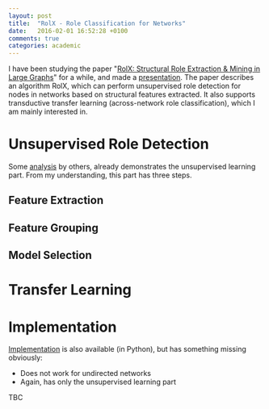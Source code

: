 ```yaml
---
layout: post
title:  "RolX - Role Classification for Networks"
date:   2016-02-01 16:52:28 +0100
comments: true
categories: academic
---
```


I have been studying the paper "[RolX: Structural Role Extraction & Mining in Large Graphs](http://briangallagher.net/pubs/henderson-etal-kdd2012.pdf)" for a while, and made a [presentation](https://west.uni-koblenz.de/en/news/role-classification-networks-based-transfer-learning). The paper describes an algorithm RolX, which can perform unsupervised role detection for nodes in networks based on structural features extracted. It also supports transductive transfer learning (across-network role classification), which I am mainly interested in.

# Unsupervised Role Detection
Some [analysis](http://lab41.github.io/blog/2014/12/18/rolx-discovering-individuals-roles-in-a-social-network/) by others, already demonstrates the unsupervised learning part. From my understanding, this part has three steps.

## Feature Extraction

## Feature Grouping

## Model Selection

# Transfer Learning

# Implementation
[Implementation](https://github.com/Lab41/Circulo/blob/master/circulo/algorithms/rolx.py) is also available (in Python), but has something missing obviously:

* Does not work for undirected networks
* Again, has only the unsupervised learning part

TBC
